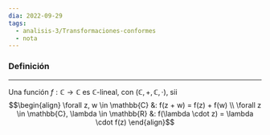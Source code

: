 ```yaml
---
dia: 2022-09-29
tags:
  - analisis-3/Transformaciones-conformes
  - nota
---
```

### Definición
---
Una función $f : \mathbb{C} \to \mathbb{C}$ es $\mathbb{C}$-lineal, con $(\mathbb{C}, +, \mathbb{C}, \cdot)$, sii
$$\begin{align}
	\forall z, w \in \mathbb{C} &: f(z + w) = f(z) + f(w) \\
	\forall z \in \mathbb{C}, \lambda \in \mathbb{R} &: f(\lambda \cdot z) = \lambda \cdot f(z)
\end{align}$$
